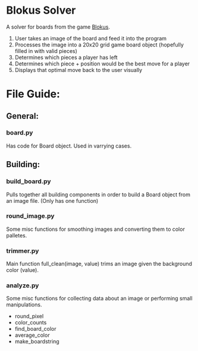 # Blokus Solver
A solver for boards from the game [Blokus](https://en.wikipedia.org/wiki/Blokus).

1. User takes an image of the board and feed it into the program
2. Processes the image into a 20x20 grid game board object (hopefully filled in with valid pieces)
3. Determines which pieces a player has left
4. Determines which piece + position would be the best move for a player
5. Displays that optimal move back to the user visually

# File Guide:

## General:
### board.py
Has code for Board object. Used in varrying cases.

## Building:
### build_board.py
Pulls together all building components in order to build a Board object from an image file. (Only has one function)

### round_image.py
Some misc functions for smoothing images and converting them to color palletes.

### trimmer.py
Main function full_clean(image, value) trims an image given the background color (value).

### analyze.py
Some misc functions for collecting data about an image or performing small manipulations.
- round_pixel
- color_counts
- find_board_color
- average_color
- make_boardstring


